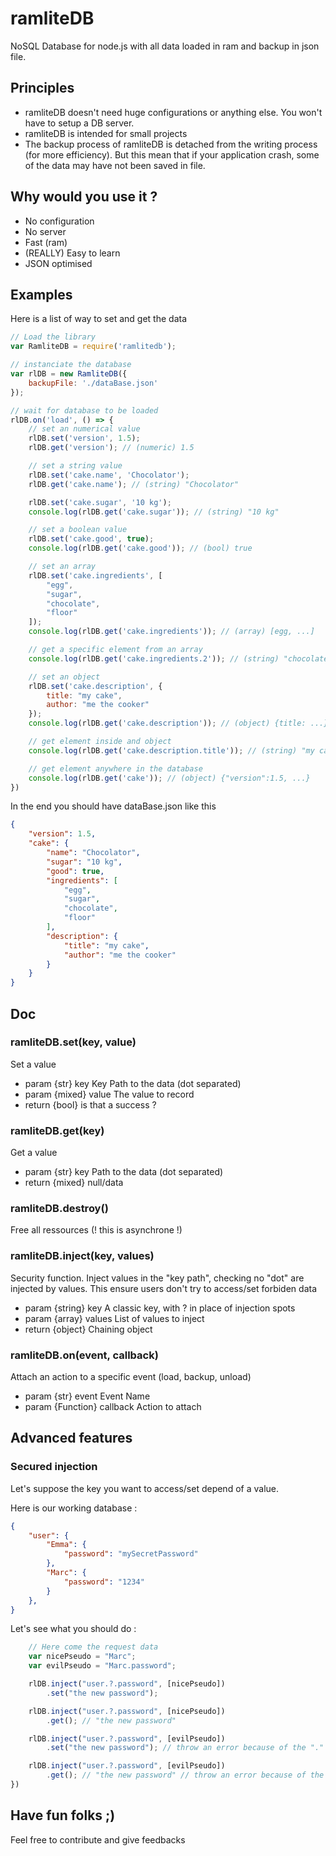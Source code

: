 # ramliteDB
NoSQL Database for node.js with all data loaded in ram and backup in json file.

## Principles
- ramliteDB doesn't need huge configurations or anything else. You won't have to setup a DB server.
- ramliteDB is intended for small projects
- The backup process of ramliteDB is detached from the writing process (for more efficiency). But this mean that if your application crash, some of the data may have not been saved in file.

## Why would you use it ?
- No configuration
- No server
- Fast (ram)
- (REALLY) Easy to learn
- JSON optimised


## Examples
Here is a list of way to set and get the data

```javascript
// Load the library
var RamliteDB = require('ramlitedb');

// instanciate the database
var rlDB = new RamliteDB({
	backupFile: './dataBase.json'
});

// wait for database to be loaded
rlDB.on('load', () => {
	// set an numerical value
	rlDB.set('version', 1.5);
	rlDB.get('version'); // (numeric) 1.5

	// set a string value
	rlDB.set('cake.name', 'Chocolator');
	rlDB.get('cake.name'); // (string) "Chocolator"

	rlDB.set('cake.sugar', '10 kg');
	console.log(rlDB.get('cake.sugar')); // (string) "10 kg"

	// set a boolean value
	rlDB.set('cake.good', true);
	console.log(rlDB.get('cake.good')); // (bool) true

	// set an array
	rlDB.set('cake.ingredients', [
		"egg",
		"sugar",
		"chocolate",
		"floor"
	]);
	console.log(rlDB.get('cake.ingredients')); // (array) [egg, ...]

	// get a specific element from an array
	console.log(rlDB.get('cake.ingredients.2')); // (string) "chocolate"

	// set an object
	rlDB.set('cake.description', {
		title: "my cake",
		author: "me the cooker"
	});
	console.log(rlDB.get('cake.description')); // (object) {title: ...}

	// get element inside and object
	console.log(rlDB.get('cake.description.title')); // (string) "my cake"

	// get element anywhere in the database
	console.log(rlDB.get('cake')); // (object) {"version":1.5, ...}
})
```

In the end you should have dataBase.json like this
```json
{
	"version": 1.5,
	"cake": {
		"name": "Chocolator",
		"sugar": "10 kg",
		"good": true,
		"ingredients": [
			"egg",
			"sugar",
			"chocolate",
			"floor"
		],
		"description": {
			"title": "my cake",
			"author": "me the cooker"
		}
	}
}
```

## Doc
### ramliteDB.set(key, value)
Set a value

- param  {str}    key   Key Path to the data (dot separated)
- param  {mixed}  value The value to record
- return {bool}         is that a success ?

### ramliteDB.get(key)
Get a value

- param  {str} key Path to the data (dot separated)
- return {mixed}   null/data

### ramliteDB.destroy()
Free all ressources (! this is asynchrone !)

### ramliteDB.inject(key, values)
Security function. Inject values in the "key path", checking no "dot" are injected by values.
This ensure users don't try to access/set forbiden data

- param  {string} key    A classic key, with ? in place of injection spots
- param  {array}  values List of values to inject
- return {object}        Chaining object

### ramliteDB.on(event, callback)
Attach an action to a specific event (load, backup, unload)

- param  {str}      event    Event Name
- param  {Function} callback Action to attach

## Advanced features
### Secured injection

Let's suppose the key you want to access/set depend of a value.

Here is our working database :

```json
{
	"user": {
		"Emma": {
			"password": "mySecretPassword"
		},
		"Marc": {
			"password": "1234"
		}
	},
}
```

Let's see what you should do :

```javascript
	// Here come the request data
	var nicePseudo = "Marc";
	var evilPseudo = "Marc.password";

	rlDB.inject("user.?.password", [nicePseudo])
		.set("the new password");

	rlDB.inject("user.?.password", [nicePseudo])
		.get(); // "the new password"

	rlDB.inject("user.?.password", [evilPseudo])
		.set("the new password"); // throw an error because of the "."

	rlDB.inject("user.?.password", [evilPseudo])
		.get(); // "the new password" // throw an error because of the "."
})
```

## Have fun folks ;)
Feel free to contribute and give feedbacks
